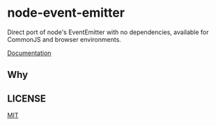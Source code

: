 # node-event-emitter

Direct port of node's EventEmitter with no dependencies, available for CommonJS and browser environments.

[Documentation](http://nodejs.org/api/events.html)

## Why

## LICENSE

[MIT](https://github.com/phriendlyinfo/skyskraper/blob/master/LICENSE.txt)
